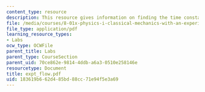 ```yaml
---
content_type: resource
description: This resource gives information on finding the time constant.
file: /media/courses/8-01x-physics-i-classical-mechanics-with-an-experimental-focus-fall-2002/183619b662d485bd88cc71e94f5e3a69_expt_flow.pdf
file_type: application/pdf
learning_resource_types:
- Labs
ocw_type: OCWFile
parent_title: Labs
parent_type: CourseSection
parent_uid: 70ce862e-9814-4ddb-a6a3-0510e258146e
resourcetype: Document
title: expt_flow.pdf
uid: 183619b6-62d4-85bd-88cc-71e94f5e3a69
---
```

